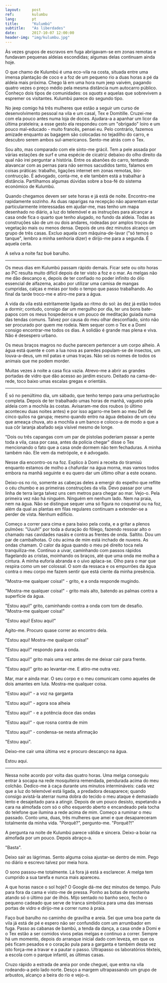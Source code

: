 ```yaml
---
layout:     post
ref:		kulumbu
lang: 		pt
title:      "Kulumbú"
subtitle:   "As liberdades"
date:       2017-10-07 12:00:00
header-img: "img/kulumbu.jpg"
---
```


Às vezes grupos de escravos em fuga abrigavam-se em zonas remotas e fundavam pequenas aldeias escondidas; algumas delas continuam ainda hoje. 

O que chamo de Kulumbú é uma eco-vila na costa, situada entre uma imensa plantação de coco e a foz de um pequeno rio a duas horas a pé da aldeia mais próxima. Chego lá em uma hora num jeep vaivém, pagando quatro vezes o preço médio pela mesma distância num autocarro público. Conheço dois tipos de comunidades: os *squats* e aquelas que sobrevivem a espremer os visitantes. Kulumbú parece do segundo tipo.

No jeep comigo há três mulheres que estão a seguir um curso de desenvolvimento pessoal na vila e um casal, Tex e Domitille. Cruzei-me com ela pouco antes numa loja de doces. Ajudara-a a apanhar um licor da última prateleira; a esse gesto ela respondeu com um "obrigado" loiro e um pouco mal-educado - muito francês, pensei eu. Pelo contrário, fazemos amizade enquanto as bagagem são colocadas no tejadilho do carro, e descubro serem ambos sul-americanos. Sento-me atrás com o Tex.

Sou alto, mas comparado com ele sinto-me grácil. Tem a pele assada por várias estações de surf e uma espécie de cicatriz debaixo do olho direito da qual não irei perguntar a história. Entre os abanões do carro, tentando alavancar com as pernas para não sermos  sacudidos tanto, falamos em coisas práticas: trabalho, ligações internet em zonas remotas, bio-contrucção. É advogado, conta-me, e ele também está a trabalhar à distância. Partilhamos algumas dúvidas sobre a boa-fé do sistema económico de Kulumbú.

Quando chegamos devem ser sete horas e já está de noite. Encontro-me rapidamente sozinho. As duas raparigas na recepção não aparentam estar particularmente interessadas em ajudar-me, mas tenho um mapa desenhado no diário, a luz do telemóvel e as instruções para alcançar a casa onde fica o quarto que tenho alugado, no fundo da aldeia. Todas as construções são de um ou dois andares, rodeadas por amplos troços de vegetação mais ou menos densa. Depois de uns dez minutos alcanço um grupo de três casas. Excluo aquela com mâquina-de-lavar ("só temos o tanque", lembro a minha senhoria dizer) e dirijo-me para a segunda. É aquela certa.

A selva a noite faz bué barulho.

---

Os meus dias em Kulumbú passam rápido demais. Ficar sete ou oito horas ao PC resulta muito difícil depois de ter visto a foz e o mar. As melgas não me dão descanço e, depois de ter confiado no poder infinito do ólio essencial de alfazema, acabo por utilizar uma camisa de mangas cumpridas, calças e meias por todo o tempo que passo trabalhando. Ao final da tarde troco-me e atiro-me para a água.

A vida da vila está estritamente ligada ao ritmo do sol: às dez já estão todos a dormir; contudo, consigo dar um mergulho por dia, ter uns bons bate-papos com os meus hospedeiros e um pouco de meditação guiada numa das tendas comuns. Talvez por causa do meu olhar desconfiado, sinto não ser procurado por quem me rodeia. Nem sequer com o Tex e a Domi consigo encontrar-me todos os dias. A solidão é grande mas plena e viva. Não é desespero urbano.

Os meus braços magros no duche parecem pertencer a um corpo alheio. A água está quente e com a lua nova as paredes populam-se de insectos, um louva-a-deus, um mil patas e umas traças. Não sei os nomes de todos os animais que me podem morder.

Muitas vezes à noite a casa fica vazia. Atrevo-me a abrir as grandes portadas de vidro que dão acesso ao jardim escuro. Deitado na cama-de-rede, toco baixo umas escalas gregas e orientáis.

---

É só no penúltimo dia, um sábado, que tenho tempo para uma perlustração completa. Depois de ter trabalhado umas horas de manhã, vagueio pela aldeia com a mochila às costas. Avisaram-me dos roubos (o último aconteceu duas noites antes) e por isso agarro-me bem ao meu Dell de cinco quilos na garupa; mesmo quando entro na água debaixo de um céu que ameaça chuva, ato a mochila a um banco e coloco-a de modo a que a sua côr laranja abafado seja visível mesmo de longe.

"Dois ou três capangas com um par de pistolas poderiam passar a pente toda a vila, casa por casa, antes da polícia chegar" disse o Tex mencionando o fato que a casa onde dormem não tem fechaduras. A minha também não. Ele vem da metrópole, e é advogado.

Nesse dia encontro-os na foz. Explico à Domi a receita do tiramisù enquanto estamos de molho a chafurdar na água morna, mas vamos todos embora na manhã seguinte e eu quero dar um último olhar a este oceano.

Deixo-os no rio, somente as cabeças deles a emergir do espelho que reflite o céu chumbo e as primeiras construções da vila. Devo passar por uma linha de terra larga talvez uns cem metros para chegar ao mar. Vejo-o. Pela primeira vez não há ninguém. Ninguém em nenhum lado. Nem na praia, nem na água. Não se distingue sequer uma só figura no coqueiral ou na foz, além da qual as plantas em filas regulares continuam a extender-se a perder de vista. Nenhum edifício.

Começo a correr para cima e para baixo pela costa, e a gritar a plenos pulmões: "Uuuh!" por toda a duração do fôlego, fazendo ressoar alto o chamado nas cavidades nasáis e contra as frentes de onda. Saltito. Dou um par de cambalhotas. O céu acima de mim está inchado de nuvens. As ondas chamam. O calor da água quando o meu pé direito toca nela tranquiliza-me. Continuo a uivar, caminhando com passos rápidos flagelando as cristas, moinhando os braços, até que uma onda me molha a cintura. A minha euforia abranda e o uivo aplaca-se. Olho para o mar que respira como um ser colossal. O som da ressaca e os empurrões da água contra o meu corpo me fazem sentir que está ciente da minha presência.

"Mostra-me qualquer coisa!" - grito, e a onda responde mugindo.

"Mostra-me qualquer coisa!" - grito mais alto, batendo as palmas contra a superfície da água.

"Estou aqui!" grito, caminhando contra a onda com tom de desafio. "Mostra-me qualquer coisa!"

"Estou aqui! Estou aqui!"

Agito-me. Procuro quase correr ao encontro dela.

"Estou aqui! Mostra-me qualquer coisa!"

"Estou aqui!" respondo para a onda.

"Estou aqui!" grito mais uma vez antes de me deixar cair para frente.

"Estou aqui!" grito ao levantar-me. E atiro-me outra vez.

Mar, mar e ainda mar. O seu corpo e o meu comunicam como aqueles de dois amantes em luta. Mostra-me qualquer coisa.

"Estou aqui!" - a voz na garganta

"Estou aqui!" - agora soa alheia

"Estou aqui!" - e a potência doce das ondas

"Estou aqui!" - que rosna contra de mim

"Estou aqui!" - condensa-se nesta afirmação

"Estou aqui".

Deixo-me cair uma última vez e procuro descanço na água.

Estou aqui.

---

Nessa noite acordo por volta das quatro horas. Uma melga conseguiu entrar à socapa na rede mosquiteira remendada, pendurada acima do meu colchão. Dedico-me à caça durante uns minutos intermináveis: cada vez que a luz do telemóvel está ligada, a predadora desaparece; quando consigo avistá-la aterrar numa dobra do tecido o meu ataque é demasiado lento e desajeitado para a atingir. Depois de um pouco desisto, espetando a cara na almofada com só o olho esquerdo aberto e encandeado pela tocha do telefone que ilumina a rede acima de mim. Começo a ruminar o meu passado. Conto uma, duas, três mulheres que amei e que desapareceram totalmente da minha vida. "Porquê?", pergunto-me. "Porquê?!"

A pergunta na noite de Kulumbú parece válida e sincera. Deixo-a boiar na almofada por um pouco. Depois abraço-a.

"Basta".

Deixo sair as lágrimas. Sento alguma coisa ajustar-se dentro de mim. Pego no diário e escrevo talvez por meia hora.

O sono passou-me totalmente. Lá fora já está a esclarecer. A melga tem cumprido a sua tarefa e nunca mais apareceu.

A que horas nasce o sol hoje? O Google dá-me dez minutos de tempo. Pulo para fora da cama e visto-me de pressa. Ponho as botas de montanha atando só o último par de ilhós. Mijo sentado no banho seco, fecho o pequeno cadeado que serve de tranca simbólica para uma das imensas portas de vidro e dirijo-me a correr rumo à praia.

Faço bué barulho no caminho de gravilha e areia. Sei que uma boa parte da vila já está de pé e espero não ser confundido com um arrumbador em fuga. Passo as cabanas de bambú, a tenda da dança, a casa onde a Domi e o Tex estão a ser comidos vivos pelas melgas e continuo a correr. Sempre há um momento, depois do arranque inicial dado com leveza, em que os pés ficam pesados e o coração pula para a garganta e também desta vez isto força-me a travar e a pautar o passo. Ultrapasso os laboratórios têxteis, a escola com o parque infantil, as últimas casas.

Cruzo rápido a estrada de areia por onde cheguei, que entra na vila rodeando-a pelo lado norte. Desço a margem ultrapassando um grupo de arbustos, alcanço a beira do rio e vejo-o.